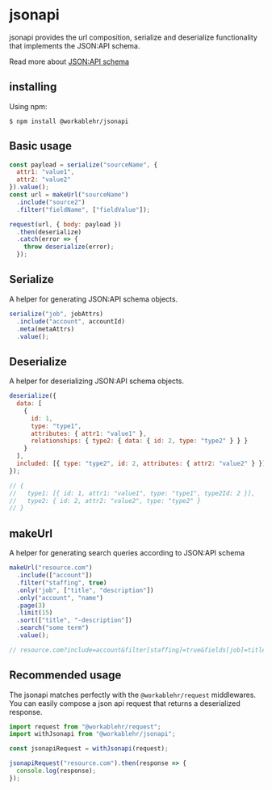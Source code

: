 # jsonapi

jsonapi provides the url composition, serialize and deserialize functionality that implements the JSON:API schema.

Read more about [JSON:API schema](https://jsonapi.org/)

## installing

Using npm:

```
$ npm install @workablehr/jsonapi
```

## Basic usage

```javascript
const payload = serialize("sourceName", {
  attr1: "value1",
  attr2: "value2"
}).value();
const url = makeUrl("sourceName")
  .include("source2")
  .filter("fieldName", ["fieldValue"]);

request(url, { body: payload })
  .then(deserialize)
  .catch(error => {
    throw deserialize(error);
  });
```

## Serialize

A helper for generating JSON:API schema objects.

```javascript
serialize("job", jobAttrs)
  .include("account", accountId)
  .meta(metaAttrs)
  .value();
```

## Deserialize

A helper for deserializing JSON:API schema objects.

```javascript
deserialize({
  data: [
    {
      id: 1,
      type: "type1",
      attributes: { attr1: "value1" },
      relationships: { type2: { data: { id: 2, type: "type2" } } }
    }
  ],
  included: [{ type: "type2", id: 2, attributes: { attr2: "value2" } }]
});

// {
//   type1: [{ id: 1, attr1: "value1", type: "type1", type2Id: 2 }],
//   type2: { id: 2, attr2: "value2", type: "type2" }
// }
```

## makeUrl

A helper for generating search queries according to JSON:API schema

```javascript
makeUrl("resource.com")
  .include(["account"])
  .filter("staffing", true)
  .only("job", ["title", "description"])
  .only("account", "name")
  .page(3)
  .limit(15)
  .sort(["title", "-description"])
  .search("some term")
  .value();

// resource.com?include=account&filter[staffing]=true&fields[job]=title,description&fields[account]=name&page[number]=3&page[size]=15&sort=title,-description
```

## Recommended usage

The jsonapi matches perfectly with the `@workablehr/request` middlewares.
You can easily compose a json api request that returns a deserialized response.

```javascript
import request from "@workablehr/request";
import withJsonapi from "@workablehr/jsonapi";

const jsonapiRequest = withJsonapi(request);

jsonapiRequest("resource.com").then(response => {
  console.log(response);
});
```
